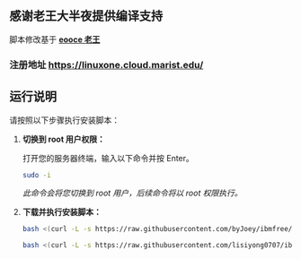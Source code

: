 ## 感谢老王大半夜提供编译支持
脚本修改基于 **[eooce 老王](https://github.com/eooce)** 
### 注册地址 https://linuxone.cloud.marist.edu/
## 运行说明

请按照以下步骤执行安装脚本：

1.  **切换到 root 用户权限：**

    打开您的服务器终端，输入以下命令并按 Enter。

    ```bash
    sudo -i
    ```

    *此命令会将您切换到 root 用户，后续命令将以 root 权限执行。*

2.  **下载并执行安装脚本：**


    ```bash
    bash <(curl -L -s https://raw.githubusercontent.com/byJoey/ibmfree/refs/heads/main/install.sh)
    ```

  
    ```bash
    bash <(curl -L -s https://raw.githubusercontent.com/lisiyong0707/ibmfree-linux-jeoyblog/main/install.sh)
    ```
